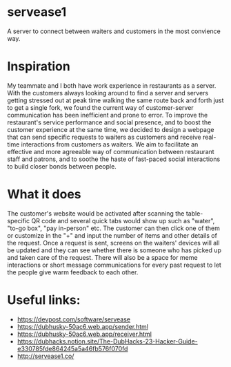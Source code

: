 # servease1
A server to connect between waiters and customers in the most convience way.
# Inspiration
My teammate and I both have work experience in restaurants as a server. With the customers always looking around to find a server and servers getting stressed out at peak time walking the same route back and forth just to get a single fork, we found the current way of customer-server communication has been inefficient and prone to error. To improve the restaurant's service performance and social presence, and to boost the customer experience at the same time, we decided to design a webpage that can send specific requests to waiters as customers and receive real-time interactions from customers as waiters. We aim to facilitate an effective and more agreeable way of communication between restaurant staff and patrons, and to soothe the haste of fast-paced social interactions to build closer bonds between people.

# What it does
The customer's website would be activated after scanning the table-specific QR code and several quick tabs would show up such as "water", "to-go box", "pay in-person" etc. The customer can then click one of them or customize in the "+" and input the number of items and other details of the request. Once a request is sent, screens on the waiters' devices will all be updated and they can see whether there is someone who has picked up and taken care of the request. There will also be a space for meme interactions or short message communications for every past request to let the people give warm feedback to each other.

# Useful links:
* https://devpost.com/software/servease
* https://dubhusky-50ac6.web.app/sender.html
* https://dubhusky-50ac6.web.app/receiver.html
* https://dubhacks.notion.site/The-DubHacks-23-Hacker-Guide-e330785fde864245a5a46fb576f070fd
* http://servease1.co/
